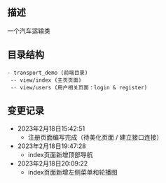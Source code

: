 描述
--- 
一个汽车运输类

目录结构
---
    - transport_demo (前端目录)
     -- view/index (主页页面)
     -- view/users (用户相关页面：login & register) 
变更记录 
--- 
- 2023年2月18日15:42:51
    - 注册页面编写完成（待美化页面 / 建立接口连接）
- 2023年2月18日19:47:28
    - index页面新增顶部导航
- 2023年2月18日20:09:22
    - index页面新增左侧菜单和轮播图
    
